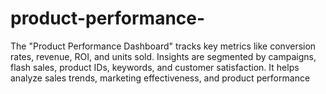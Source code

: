 # product-performance-
The "Product Performance Dashboard" tracks key metrics like conversion rates, revenue, ROI, and units sold. Insights are segmented by campaigns, flash sales, product IDs, keywords, and customer satisfaction. It helps analyze sales trends, marketing effectiveness, and product performance
